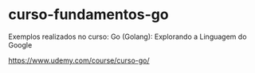# curso-fundamentos-go

Exemplos realizados no curso: Go (Golang): Explorando a Linguagem do Google

https://www.udemy.com/course/curso-go/
